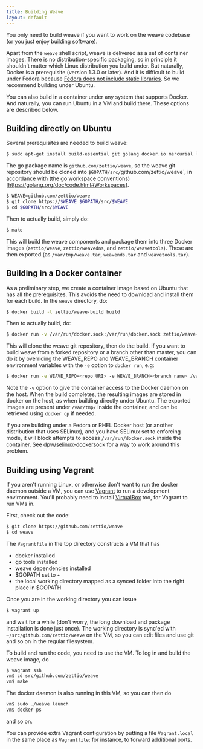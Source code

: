 ```yaml
---
title: Building Weave
layout: default
---
```


You only need to build weave if you want to work on the weave codebase
(or you just enjoy building software).

Apart from the `weave` shell script, weave is delivered as a set of
container images.  There is no distribution-specific packaging, so in
principle it shouldn't matter which Linux distribution you build
under.  But naturally, Docker is a prerequisite (version 1.3.0 or
later).  And it is difficult to build under Fedora because [Fedora
does not include static
libraries](http://fedoraproject.org/wiki/Packaging:Guidelines#Packaging_Static_Libraries).
So we recommend building under Ubuntu.

You can also build in a container under any system that supports
Docker.  And naturally, you can run Ubuntu in a VM and build
there.  These options are described below.

## Building directly on Ubuntu

Several prerequisites are needed to build weave:

```bash
$ sudo apt-get install build-essential git golang docker.io mercurial libpcap-dev
```

The go package name is `github.com/zettio/weave`, so the weave git
repository should be cloned into
`$GOPATH/src/`github.com/zettio/weave`, in accordance with (the go
workspace conventions)[https://golang.org/doc/code.html#Workspaces].

```bash
$ WEAVE=github.com/zettio/weave
$ git clone https://$WEAVE $GOPATH/src/$WEAVE
$ cd $GOPATH/src/$WEAVE
```

Then to actually build, simply do:

```bash
$ make
```

This will build the weave components and package them into three
Docker images (`zettio/weave`, `zettio/weavedns`, and
`zettio/weavetools`).  These are then exported (as
`/var/tmp/weave.tar`, `weavends.tar` and `weavetools.tar`).

## Building in a Docker container

As a preliminary step, we create a container image based on Ubuntu
that has all the prerequisites.  This avoids the need to download and
install them for each build.  In the `weave` directory, do:

```bash
$ docker build -t zettio/weave-build build
```

Then to actually build, do:

```bash
$ docker run -v /var/run/docker.sock:/var/run/docker.sock zettio/weave-build
```

This will clone the weave git repository, then do the build.  If you
want to build weave from a forked repository or a branch other than
master, you can do it by overriding the WEAVE_REPO and WEAVE_BRANCH
container environment variables with the `-e` option to `docker run`,
e.g:

```bash
$ docker run -e WEAVE_REPO=<repo URI> -e WEAVE_BRANCH=<branch name> /var/run/docker.sock:/var/run/docker.sock weave-build
```

Note the `-v` option to give the container access to the Docker daemon
on the host.  When the build completes, the resulting images are
stored in docker on the host, as when building directly under
Ubuntu. The exported images are present under `/var/tmp/` inside the
container, and can be retrieved using `docker cp` if needed.

If you are building under a Fedora or RHEL Docker host (or another
distribution that uses SELinux), and you have SELinux set to enforcing
mode, it will block attempts to access `/var/run/docker.sock` inside
the container.  See
[dpw/selinux-dockersock](https://github.com/dpw/selinux-dockersock)
for a way to work around this problem.

## Building using Vagrant

If you aren't running Linux, or otherwise don't want to run the docker
daemon outside a VM, you can use
[Vagrant](https://www.vagrantup.com/downloads.html) to run a
development environment. You'll probably need to install
[VirtualBox](https://www.virtualbox.org/wiki/Downloads) too, for
Vagrant to run VMs in.

First, check out the code:

```bash
$ git clone https://github.com/zettio/weave
$ cd weave
```

The `Vagrantfile` in the top directory constructs a VM that has

 * docker installed
 * go tools installed
 * weave dependencies installed
 * $GOPATH set to ~
 * the local working directory mapped as a synced folder into the
   right place in $GOPATH

Once you are in the working directory you can issue

```bash
$ vagrant up
```

and wait for a while (don't worry, the long download and package
installation is done just once). The working directory is sync'ed with
`~/src/github.com/zettio/weave` on the VM, so you can edit files and
use git and so on in the regular filesystem.

To build and run the code, you need to use the VM. To log in and build
the weave image, do

```bash
$ vagrant ssh
vm$ cd src/github.com/zettio/weave
vm$ make
```

The docker daemon is also running in this VM, so you can then do

```bash
vm$ sudo ./weave launch
vm$ docker ps
```

and so on.

You can provide extra Vagrant configuration by putting a file
`Vagrant.local` in the same place as `Vagrantfile`; for instance, to
forward additional ports.
